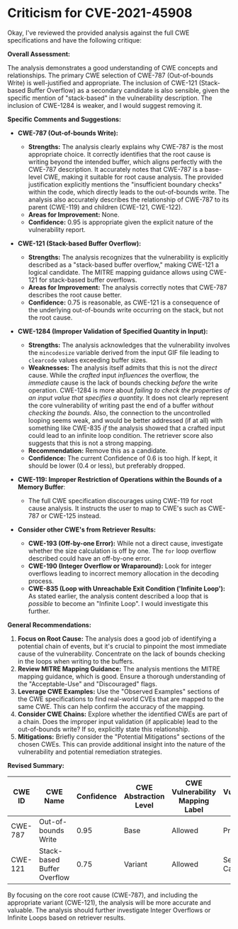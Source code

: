 # Criticism for CVE-2021-45908

Okay, I've reviewed the provided analysis against the full CWE specifications and have the following critique:

**Overall Assessment:**

The analysis demonstrates a good understanding of CWE concepts and relationships. The primary CWE selection of CWE-787 (Out-of-bounds Write) is well-justified and appropriate. The inclusion of CWE-121 (Stack-based Buffer Overflow) as a secondary candidate is also sensible, given the specific mention of "stack-based" in the vulnerability description.  The inclusion of CWE-1284 is weaker, and I would suggest removing it.

**Specific Comments and Suggestions:**

*   **CWE-787 (Out-of-bounds Write):**

    *   **Strengths:** The analysis clearly explains why CWE-787 is the most appropriate choice. It correctly identifies that the root cause is writing beyond the intended buffer, which aligns perfectly with the CWE-787 description. It accurately notes that CWE-787 is a base-level CWE, making it suitable for root cause analysis. The provided justification explicitly mentions the "insufficient boundary checks" within the code, which directly leads to the out-of-bounds write. The analysis also accurately describes the relationship of CWE-787 to its parent (CWE-119) and children (CWE-121, CWE-122).
    *   **Areas for Improvement:** None.
    *   **Confidence:** 0.95 is appropriate given the explicit nature of the vulnerability report.

*   **CWE-121 (Stack-based Buffer Overflow):**

    *   **Strengths:** The analysis recognizes that the vulnerability is explicitly described as a "stack-based buffer overflow," making CWE-121 a logical candidate. The MITRE mapping guidance allows using CWE-121 for stack-based buffer overflows.
    *   **Areas for Improvement:** The analysis correctly notes that CWE-787 describes the root cause better.
    *   **Confidence:** 0.75 is reasonable, as CWE-121 is a consequence of the underlying out-of-bounds write occurring on the stack, but not the root cause.

*   **CWE-1284 (Improper Validation of Specified Quantity in Input):**

    *   **Strengths:** The analysis acknowledges that the vulnerability involves the `mincodesize` variable derived from the input GIF file leading to `clearcode` values exceeding buffer sizes.
    *   **Weaknesses:** The analysis itself admits that this is not the *direct* cause. While the *crafted* input *influences* the overflow, the *immediate* cause is the lack of bounds checking *before* the write operation. CWE-1284 is more about *failing to check the properties of an input value that specifies a quantity.* It does not clearly represent the core vulnerability of writing past the end of a buffer *without checking the bounds.* Also, the connection to the uncontrolled looping seems weak, and would be better addressed (if at all) with something like CWE-835 *if* the analysis showed that a crafted input could lead to an infinite loop condition. The retriever score also suggests that this is not a strong mapping.
    *   **Recommendation:** Remove this as a candidate.
    *   **Confidence:** The current Confidence of 0.6 is too high. If kept, it should be lower (0.4 or less), but preferably dropped.

*   **CWE-119: Improper Restriction of Operations within the Bounds of a Memory Buffer**:

    * The full CWE specification discourages using CWE-119 for root cause analysis. It instructs the user to map to CWE's such as CWE-787 or CWE-125 instead.

*   **Consider other CWE's from Retriever Results:**
    *   **CWE-193 (Off-by-one Error):** While not a direct cause, investigate whether the size calculation is off by one. The `for` loop overflow described could have an off-by-one error.
    *   **CWE-190 (Integer Overflow or Wraparound):** Look for integer overflows leading to incorrect memory allocation in the decoding process.
    *   **CWE-835 (Loop with Unreachable Exit Condition ('Infinite Loop'):** As stated earlier, the analysis content described a loop that is *possible* to become an "Infinite Loop". I would investigate this further.

**General Recommendations:**

1.  **Focus on Root Cause:** The analysis does a good job of identifying a potential chain of events, but it's crucial to pinpoint the most immediate cause of the vulnerability. Concentrate on the lack of bounds checking in the loops when writing to the buffers.
2.  **Review MITRE Mapping Guidance:** The analysis mentions the MITRE mapping guidance, which is good. Ensure a thorough understanding of the "Acceptable-Use" and "Discouraged" flags.
3.  **Leverage CWE Examples:** Use the "Observed Examples" sections of the CWE specifications to find real-world CVEs that are mapped to the same CWE. This can help confirm the accuracy of the mapping.
4.  **Consider CWE Chains:** Explore whether the identified CWEs are part of a chain. Does the improper input validation (if applicable) lead to the out-of-bounds write? If so, explicitly state this relationship.
5.  **Mitigations:** Briefly consider the "Potential Mitigations" sections of the chosen CWEs. This can provide additional insight into the nature of the vulnerability and potential remediation strategies.

**Revised Summary:**

| CWE ID | CWE Name | Confidence | CWE Abstraction Level | CWE Vulnerability Mapping Label | CWE-Vulnerability Mapping Notes |
|---|---|---|---|---|---|
| CWE-787 | Out-of-bounds Write | 0.95 | Base | Allowed | Primary CWE |
| CWE-121 | Stack-based Buffer Overflow | 0.75 | Variant | Allowed | Secondary Candidate |

By focusing on the core root cause (CWE-787), and including the appropriate variant (CWE-121), the analysis will be more accurate and valuable. The analysis should further investigate Integer Overflows or Infinite Loops based on retriever results.